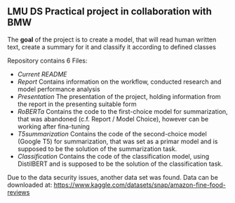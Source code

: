 ## LMU DS Practical project in collaboration with BMW

The **goal** of the project is to create a model, that will read human written text, create a summary for it and classify it according to defined classes

Repository contains 6 Files:
* *Current README*
* *Report*
Contains information on the workflow, conducted research and model performance analysis
* *Presentation*
The presentation of the project, holding information from the report in the presenting suitable form
* *RoBERTa*
Contains the code to the first-choice model for summarization, that was abandoned (c.f. Report / Model Choice), however can be working after fina-tuning
* *T5summarization*
Contains the code of the second-choice model (Google T5) for summarization, that was set as a primar model and is supposed to be the solution of the summarization task.
* *Classification*
Contains the code of the classification model, using DistilBERT and is supposed to be the solution of the classification task.



Due to the data security issues, another data set was found. Data can be downloaded at:
https://www.kaggle.com/datasets/snap/amazon-fine-food-reviews

